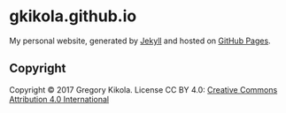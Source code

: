 # gkikola.github.io
My personal website, generated by [Jekyll](https://jekyllrb.com/) and hosted
on [GitHub Pages](https://pages.github.com/).

Copyright
---------

Copyright &copy; 2017 Gregory Kikola. License CC BY 4.0: [Creative Commons
Attribution 4.0 International](https://creativecommons.org/licenses/by/4.0/)
